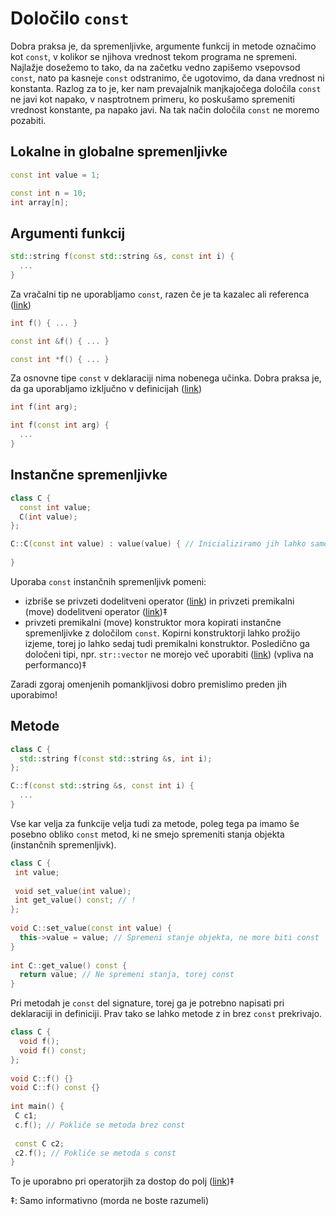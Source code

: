 # Določilo ```const```

Dobra praksa je, da spremenljivke, argumente funkcij in metode označimo kot ```const```, v kolikor se njihova vrednost tekom programa ne spremeni.
Najlažje dosežemo to tako, da na začetku vedno zapišemo vsepovsod ```const```, nato pa kasneje ```const``` odstranimo, če ugotovimo, da dana vrednost ni konstanta.
Razlog za to je, ker nam prevajalnik manjkajočega določila ```const``` ne javi kot napako, v nasptrotnem primeru, ko poskušamo spremeniti vrednost konstante, pa napako javi.
Na tak način določila ```const``` ne moremo pozabiti.

## Lokalne in globalne spremenljivke

```cpp
const int value = 1;
```

```cpp
const int n = 10;
int array[n];
```

## Argumenti funkcij

```cpp
std::string f(const std::string &s, const int i) {
  ...
}
```

Za vračalni tip ne uporabljamo ```const```, razen če je ta kazalec ali referenca ([link](https://stackoverflow.com/questions/8716330/purpose-of-returning-by-const-value))

```cpp
int f() { ... }

const int &f() { ... }

const int *f() { ... }
```

Za osnovne tipe ```const``` v deklaraciji nima nobenega učinka. Dobra praksa je, da ga uporabljamo izključno v definicijah ([link](https://stackoverflow.com/questions/46292490/is-it-better-to-remove-const-in-front-of-primitive-types-used-as-function-pa/46292715))

```cpp
int f(int arg);

int f(const int arg) {
  ...
}
```

## Instančne spremenljivke

```cpp
class C {
  const int value;
  C(int value);
};

C::C(const int value) : value(value) { // Inicializiramo jih lahko samo v inicializacijski listi
  
}
```

Uporaba ```const``` instančnih spremenljivk pomeni:
 * izbriše se privzeti dodelitveni operator ([link](https://en.cppreference.com/w/cpp/language/copy_assignment#Deleted_implicitly-declared_copy_assignment_operator)) in privzeti premikalni (move) dodelitveni operator ([link](https://en.cppreference.com/w/cpp/language/move_assignment#Deleted_implicitly-declared_move_assignment_operator))‡
 * privzeti premikalni (move) konstruktor mora kopirati instančne spremenljivke z določilom ```const```. Kopirni konstruktorji lahko prožijo izjeme, torej jo lahko sedaj tudi premikalni konstruktor. Posledično ga določeni tipi, npr. ```str::vector``` ne morejo več uporabiti ([link](https://en.cppreference.com/w/cpp/language/move_constructor#Implicitly-defined_move_constructor)) (vpliva na performanco)‡

Zaradi zgoraj omenjenih pomankljivosi dobro premislimo preden jih uporabimo!
 
 ## Metode
 
```cpp
class C {
  std::string f(const std::string &s, int i);
};

C::f(const std::string &s, const int i) {
  ...
}
```
Vse kar velja za funkcije velja tudi za metode, poleg tega pa imamo še posebno obliko ```const``` metod, ki ne smejo spremeniti stanja objekta (instančnih spremenljivk).
 
```cpp
class C {
 int value;
 
 void set_value(int value);
 int get_value() const; // !
};
 
void C::set_value(const int value) {
  this->value = value; // Spremeni stanje objekta, ne more biti const
}
 
int C::get_value() const {
  return value; // Ne spremeni stanja, torej const
}
```
 
Pri metodah je ```const``` del signature, torej ga je potrebno napisati pri deklaraciji in definiciji. Prav tako se lahko metode z in brez ```const``` prekrivajo.
 
```cpp
class C {
  void f();
  void f() const;
};
 
void C::f() {}
void C::f() const {}
 
int main() {
 C c1;
 c.f(); // Pokliče se metoda brez const
 
 const C c2;
 c2.f(); // Pokliče se metoda s const
}
```
 
To je uporabno pri operatorjih za dostop do polj ([link](https://en.cppreference.com/w/cpp/language/operators#Array_subscript_operator))‡

 ‡: Samo informativno (morda ne boste razumeli)
